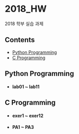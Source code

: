 # 2018_HW

2018 학부 실습 과제

## Contents

+ [Python Programming](#python-programming)
+ [C Programming](#c-programming)

 ## Python Programming
 - #### lab01 ~ lab11

 ## C Programming
 - #### exer1 ~ exer12
 - #### PA1 ~ PA3
